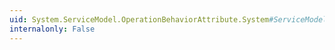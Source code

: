 ```yaml
---
uid: System.ServiceModel.OperationBehaviorAttribute.System#ServiceModel#Description#IOperationBehavior#ApplyClientBehavior(System.ServiceModel.Description.OperationDescription,System.ServiceModel.Dispatcher.ClientOperation)
internalonly: False
---
```

